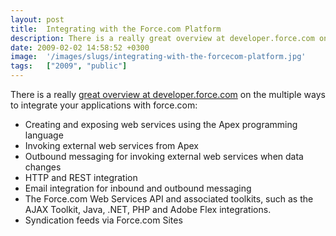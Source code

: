 ```yaml
---
layout: post
title:  Integrating with the Force.com Platform
description: There is a really great overview at developer.force.com on the multiple ways to integrate your applications with force.com- * Creating and exposing web services using the Apex programming language  * Invoking external web services from Apex  * Outbound messaging for invoking external web services when data changes  * HTTP and REST integration  * Email integration for inbound and outbound messaging  * The Force.com Web Services API and associated toolkits, such as the AJAX  Toolkit, Java, .NET, P
date: 2009-02-02 14:58:52 +0300
image:  '/images/slugs/integrating-with-the-forcecom-platform.jpg'
tags:   ["2009", "public"]
---
```

<p>There is a really <a href="http://wiki.apexdevnet.com/index.php/Integrating_with_the_Force.com_Platform">great overview at developer.force.com</a> on the multiple ways to integrate your applications with force.com:</p>
<ul>
	<li>Creating and exposing web services using the Apex programming language</li>
	<li>Invoking external web services from Apex</li>
	<li>Outbound messaging for invoking external web services when data changes</li>
	<li>HTTP and REST integration</li>
	<li>Email integration for inbound and outbound messaging</li>
	<li>The Force.com Web Services API and associated toolkits, such as the AJAX Toolkit, Java, .NET, PHP and Adobe Flex integrations.</li>
	<li>Syndication feeds via Force.com Sites</li>
</ul>
